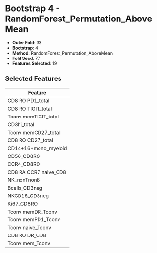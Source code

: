 # Bootstrap 4 - RandomForest_Permutation_AboveMean

- **Outer Fold**: 33
- **Bootstrap**: 4
- **Method**: RandomForest_Permutation_AboveMean
- **Fold Seed**: 77
- **Features Selected**: 19

## Selected Features

| Feature |
|---------|
| CD8 RO PD1_total |
| CD8 RO TIGIT_total |
| Tconv memTIGIT_total |
| CD3hi_total |
| Tconv memCD27_total |
| CD8 RO CD27_total |
| CD14+16+mono_myeloid |
| CD56_CD8RO |
| CCR4_CD8RO |
| CD8 RA CCR7 naive_CD8 |
| NK_nonTnonB |
| Bcells_CD3neg |
| NKCD16_CD3neg |
| Ki67_CD8RO |
| Tconv memDR_Tconv |
| Tconv memPD1_Tconv |
| Tconv naive_Tconv |
| CD8 RO DR_CD8 |
| Tconv mem_Tconv |
